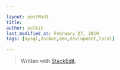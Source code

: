 ```yaml
---

layout: postMod1
title: 
author: pulkit
last_modified_at: February 27, 2019
tags: [mysql,docker,dev,devlopment,local]

---
```




> Written with [StackEdit](https://stackedit.io/).
<!--stackedit_data:
eyJoaXN0b3J5IjpbMTkwMDI2NTk1OV19
-->
